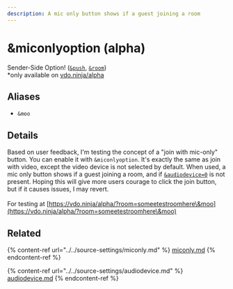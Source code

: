 ```yaml
---
description: A mic only button shows if a guest joining a room
---
```


# \&miconlyoption (alpha)

Sender-Side Option! ([`&push`](../../source-settings/push.md), [`&room`](../../general-settings/room.md))\
\*only available on [vdo.ninja/alpha](https://vdo.ninja/alpha/)

## Aliases

* `&moo`

## Details

Based on user feedback, I'm testing the concept of a "join with mic-only" button. You can enable it with `&miconlyoption`. It's exactly the same as join with video, except the video device is not selected by default. When used, a mic only button shows if a guest joining a room, and if [`&audiodevice=0`](../../source-settings/audiodevice.md) is not present. Hoping this will give more users courage to click the join button, but if it causes issues, I may revert.\
\
For testing at [https://vdo.ninja/alpha/?room=someetestroomhere\&moo](https://vdo.ninja/alpha/?room=someetestroomhere\&moo)

## Related

{% content-ref url="../../source-settings/miconly.md" %}
[miconly.md](../../source-settings/miconly.md)
{% endcontent-ref %}

{% content-ref url="../../source-settings/audiodevice.md" %}
[audiodevice.md](../../source-settings/audiodevice.md)
{% endcontent-ref %}
